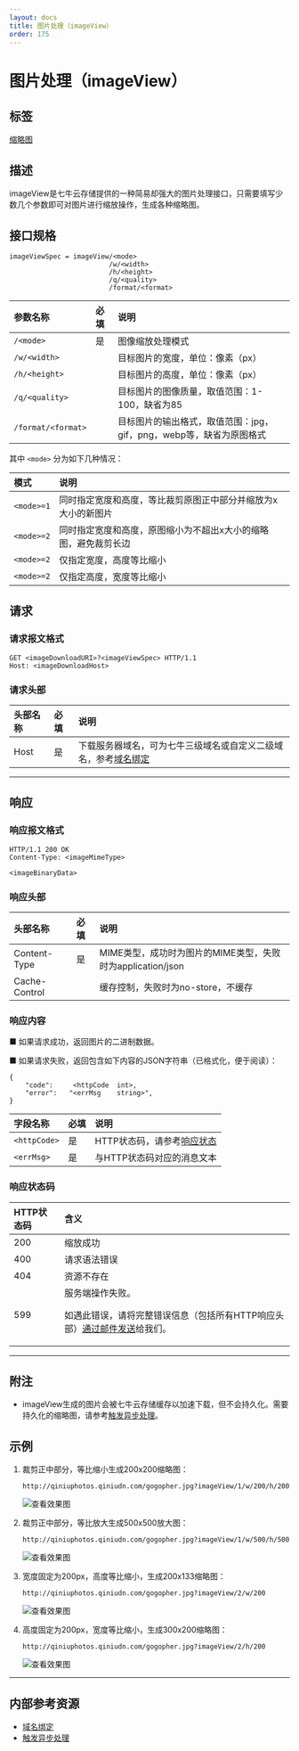 ```yaml
---
layout: docs
title: 图片处理（imageView）
order: 175
---
```


<a name="imageView"></a>
# 图片处理（imageView）

<a name="imageView-tag"></a>
## 标签

[缩略图](thumbnailHref)

<a name="imageView-description"></a>
## 描述

imageView是七牛云存储提供的一种简易却强大的图片处理接口，只需要填写少数几个参数即可对图片进行缩放操作，生成各种缩略图。  

<a name="imageView-specification"></a>
## 接口规格

```
imageViewSpec = imageView/<mode>
                         /w/<width>
                         /h/<height>
                         /q/<quality>
                         /format/<format>
```

参数名称            | 必填  | 说明
:------------------ | :---- | :----------------------------------------------------------
`/<mode>`           | 是    | 图像缩放处理模式
`/w/<width>`        |       | 目标图片的宽度，单位：像素（px）
`/h/<height>`       |       | 目标图片的高度，单位：像素（px）
`/q/<quality>`      |       | 目标图片的图像质量，取值范围：1-100，缺省为85
`/format/<format>`  |       | 目标图片的输出格式，取值范围：jpg，gif，png，webp等，缺省为原图格式

其中 `<mode>` 分为如下几种情况：  

模式         | 说明
:----------- | :----------------------------------------------------------------------------------------------
`<mode>=1`   | 同时指定宽度和高度，等比裁剪原图正中部分并缩放为<Width>x<Height>大小的新图片
`<mode>=2`   | 同时指定宽度和高度，原图缩小为不超出<Width>x<Height>大小的缩略图，避免裁剪长边
`<mode>=2`   | 仅指定宽度，高度等比缩小
`<mode>=2`   | 仅指定高度，宽度等比缩小

<a name="imageView-request"></a>
## 请求

<a name="imageView-request-syntax"></a>
### 请求报文格式

```
GET <imageDownloadURI>?<imageViewSpec> HTTP/1.1
Host: <imageDownloadHost>
```

<a name="imageView-request-header"></a>
### 请求头部

头部名称       | 必填 | 说明
:------------- | :--- | :------------------------------------------
Host           | 是   | 下载服务器域名，可为七牛三级域名或自定义二级域名，参考[域名绑定][cnameBindingHref]

---

<a name="imageView-response"></a>
## 响应

<a name="imageView-response-syntax"></a>
### 响应报文格式

```
HTTP/1.1 200 OK
Content-Type: <imageMimeType>

<imageBinaryData>
```

<a name="imageView-response-header"></a>
### 响应头部

头部名称       | 必填 | 说明
:------------- | :--- | :------------------------------------------
Content-Type   | 是   | MIME类型，成功时为图片的MIME类型，失败时为application/json
Cache-Control  |      | 缓存控制，失败时为no-store，不缓存

<a name="imageView-response-content"></a>
### 响应内容

■ 如果请求成功，返回图片的二进制数据。  

■ 如果请求失败，返回包含如下内容的JSON字符串（已格式化，便于阅读）：  

```
{
	"code":     <httpCode  int>, 
    "error":   "<errMsg    string>",
}
```

字段名称     | 必填 | 说明                              
:----------- | :--- | :--------------------------------------------------------------------
`<httpCode>` | 是   | HTTP状态码，请参考[响应状态](#imageView-response-status)
`<errMsg>`   | 是   | 与HTTP状态码对应的消息文本

<a name="imageView-response-code"></a>
### 响应状态码

HTTP状态码 | 含义
:--------- | :--------------------------
200        | 缩放成功
400	       | 请求语法错误
404        | 资源不存在
599	       | 服务端操作失败。<p>如遇此错误，请将完整错误信息（包括所有HTTP响应头部）[通过邮件发送][sendBugReportHref]给我们。

---

<a name="imageView-remarks"></a>
## 附注

- imageView生成的图片会被七牛云存储缓存以加速下载，但不会持久化。需要持久化的缩略图，请参考[触发异步处理][pfopHref]。  

<a name="imageView-samples"></a>
## 示例

1. 裁剪正中部分，等比缩小生成200x200缩略图：  

	```
    http://qiniuphotos.qiniudn.com/gogopher.jpg?imageView/1/w/200/h/200
	```

	![查看效果图](http://qiniuphotos.qiniudn.com/gogopher.jpg?imageView/1/w/200/h/200)

2. 裁剪正中部分，等比放大生成500x500放大图：  

	```
    http://qiniuphotos.qiniudn.com/gogopher.jpg?imageView/1/w/500/h/500
	```

	![查看效果图](http://qiniuphotos.qiniudn.com/gogopher.jpg?imageView/1/w/500/h/500)

3. 宽度固定为200px，高度等比缩小，生成200x133缩略图：  

	```
    http://qiniuphotos.qiniudn.com/gogopher.jpg?imageView/2/w/200
	```

	![查看效果图](http://qiniuphotos.qiniudn.com/gogopher.jpg?imageView/2/w/200)

4. 高度固定为200px，宽度等比缩小，生成300x200缩略图：  

	```
    http://qiniuphotos.qiniudn.com/gogopher.jpg?imageView/2/h/200
	```

	![查看效果图](http://qiniuphotos.qiniudn.com/gogopher.jpg?imageView/2/h/200)

---

<a name="imageView-internal-resources"></a>
## 内部参考资源

- [域名绑定][cnameBindingHref]
- [触发异步处理][pfopHref]

[cnameBindingHref]:             ../../../overview/service/cname-binding.html     "域名绑定"
[pfopHref]:                     ../fop/pfop/pfop.html                            "触发异步处理"

[thumbnailHref]:                ../../list/thumbnail.html                       "缩略图文档列表"
[sendBugReportHref]:            mailto:support@qiniu.com?subject=599错误日志    "发送错误报告"
